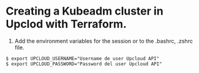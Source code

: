 # Creating a Kubeadm cluster in Upclod with Terraform.

1. Add the environment variables for the session or to the .bashrc, .zshrc file.
```
$ export UPCLOUD_USERNAME="Username de user Upcloud API"
$ export UPCLOUD_PASSWORD="Password del user Upcloud API"
```